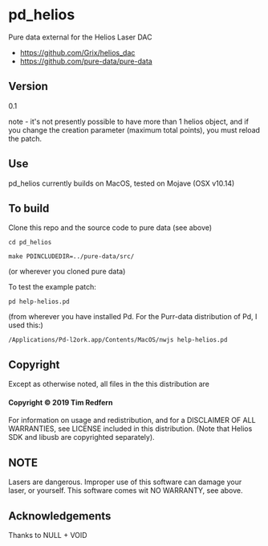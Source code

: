# pd_helios
Pure data external for the Helios Laser DAC

* https://github.com/Grix/helios_dac
* https://github.com/pure-data/pure-data

## Version

0.1

note - it's not presently possible to have more than 1 helios object, and if you change the creation parameter (maximum total points), you must reload the patch. 

## Use

pd_helios currently builds on MacOS, tested on Mojave (OSX v10.14)

## To build

Clone this repo and the source code to pure data (see above)

```
cd pd_helios

make PDINCLUDEDIR=../pure-data/src/
```

(or wherever you cloned pure data)

To test the example patch:

```
pd help-helios.pd
```

(from wherever you have installed Pd. For the Purr-data distribution of Pd, I used this:)

```
/Applications/Pd-l2ork.app/Contents/MacOS/nwjs help-helios.pd 
```

## Copyright

Except as otherwise noted, all files in the this distribution are

#### Copyright © 2019 Tim Redfern

For information on usage and redistribution, and for a DISCLAIMER OF ALL
WARRANTIES, see LICENSE included in this distribution.
(Note that Helios SDK and libusb are copyrighted separately).

## NOTE

Lasers are dangerous. Improper use of this software can damage your laser, or yourself. This software comes wit NO WARRANTY, see above.

## Acknowledgements

Thanks to NULL + VOID